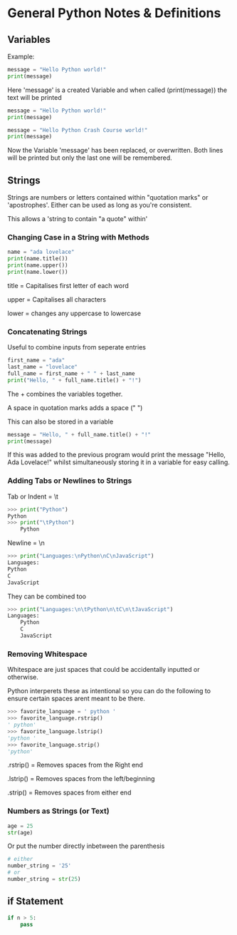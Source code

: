 # General Python Notes & Definitions
## Variables
Example:
```python
message = "Hello Python world!"
print(message)
```
Here 'message' is a created Variable and when called (print(message)) the text will be printed

```python
message = "Hello Python world!"
print(message)

message = "Hello Python Crash Course world!"
print(message)
```
Now the Variable 'message' has been replaced, or overwritten.  Both lines will be printed but only the last one will be remembered.

## Strings
Strings are numbers or letters contained within "quotation marks" or 'apostrophes'.
Either can be used as long as you're consistent.

This allows a 'string to contain "a quote" within'

### Changing Case in a String with Methods
```python
name = "ada lovelace"
print(name.title())
print(name.upper())
print(name.lower())
```
title = Capitalises first letter of each word

upper = Capitalises all characters

lower = changes any uppercase to lowercase

### Concatenating Strings
Useful to combine inputs from seperate entries
```python
first_name = "ada"
last_name = "lovelace"
full_name = first_name + " " + last_name
print("Hello, " + full_name.title() + "!")
```
The + combines the variables together.

A space in quotation marks adds a space (" ")

This can also be stored in a variable
```python
message = "Hello, " + full_name.title() + "!"
print(message)
```
If this was added to the previous program would print the message "Hello, Ada Lovelace!" whilst simultaneously storing it in a variable for easy calling.

### Adding Tabs or Newlines to Strings
Tab or Indent = \t
```python
>>> print("Python")
Python
>>> print("\tPython")
    Python
```

Newline = \n
```python
>>> print("Languages:\nPython\nC\nJavaScript")
Languages:
Python
C
JavaScript
```

They can be combined too
```python
>>> print("Languages:\n\tPython\n\tC\n\tJavaScript")
Languages:
    Python
    C
    JavaScript
```

### Removing Whitespace
Whitespace are just spaces that could be accidentally inputted or otherwise.

Python interperets these as intentional so you can do the following to ensure certain spaces arent meant to be there.

```python
>>> favorite_language = ' python '
>>> favorite_language.rstrip()
' python'
>>> favorite_language.lstrip()
'python '
>>> favorite_language.strip()
'python'
```
.rstrip() = Removes spaces from the Right end

.lstrip() = Removes spaces from the left/beginning

.strip() = Removes spaces from either end

### Numbers as Strings (or Text)

```python
age = 25
str(age)
```
Or put the number directly inbetween the parenthesis

```python
# either
number_string = '25'
# or
number_string = str(25)
```

## if Statement
```python
if n > 5:
    pass
```